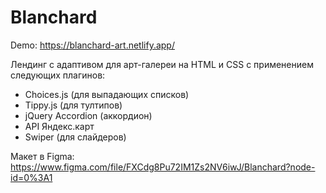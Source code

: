 # Blanchard

Demo: https://blanchard-art.netlify.app/

Лендинг с адаптивом для арт-галереи на HTML и CSS с применением следующих плагинов:
- Choices.js (для выпадающих списков)
- Tippy.js (для тултипов)
- jQuery Accordion (аккордион)
- API Яндекс.карт
- Swiper (для слайдеров)

Макет в Figma: https://www.figma.com/file/FXCdg8Pu72IM1Zs2NV6iwJ/Blanchard?node-id=0%3A1

